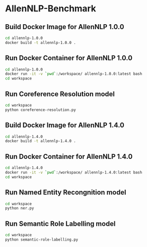 # AllenNLP-Benchmark

## Build Docker Image for AllenNLP 1.0.0

```sh
cd allennlp-1.0.0
docker build -t allennlp-1.0.0 .
```

## Run Docker Container for AllenNLP 1.0.0

```sh
cd allennlp-1.0.0
docker run -it -v `pwd`:/workspace/ allennlp-1.0.0:latest bash
cd workspace
```

## Run Coreference Resolution model

```sh
cd workspace
python coreference-resolution.py
```

## Build Docker Image for AllenNLP 1.4.0

```sh
cd allennlp-1.4.0
docker build -t allennlp-1.4.0 .
```

## Run Docker Container for AllenNLP 1.4.0

```sh
cd allennlp-1.4.0
docker run -it -v `pwd`:/workspace/ allennlp-1.4.0:latest bash
cd workspace
```

## Run Named Entity Recongnition model

```sh
cd workspace
python ner.py
```

## Run Semantic Role Labelling model

```sh
cd workspace
python semantic-role-labelling.py
```